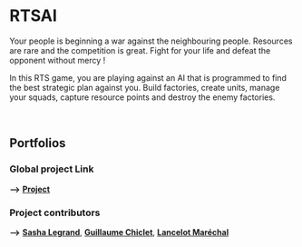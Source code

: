 # RTSAI

Your people is beginning a war against the neighbouring people. Resources are rare and the competition is great. Fight for your life and defeat the opponent without mercy !

In this RTS game, you are playing against an AI that is programmed to find the best strategic plan against you. Build factories, create units, manage your squads, capture resource points and destroy the enemy factories.

<br>

## Portfolios

### Global project Link
**-->** [**Project**](https://sasha-legrand.itch.io/ritsai)

### Project contributors
**-->** [**Sasha Legrand**](https://sasha-legrand.itch.io/), [**Guillaume Chiclet**](https://guillaumechiclet.itch.io/), [**Lancelot Maréchal**](https://lancelot-marechal.itch.io/)